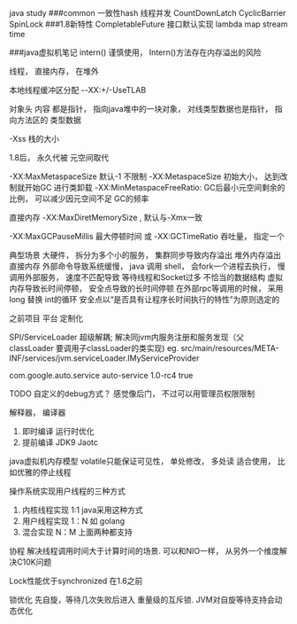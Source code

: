 java study
###common
一致性hash
线程并发 CountDownLatch  CyclicBarrier SpinLock
###1.8新特性
CompletableFuture
接口默认实现
lambda
map
stream
time

###java虚拟机笔记
intern() 谨慎使用，  Intern()方法存在内存溢出的风险

线程，  直接内存，  在堆外

本地线程缓冲区分配
--XX:+/-UseTLAB


对象头 内容  都是指针，  指向java堆中的一块对象，  对线类型数据也是指针， 指向方法区的 类型数据

-Xss 栈的大小


1.8后， 永久代被 元空间取代

-XX:MaxMetaspaceSize  默认-1 不限制
-XX:MetaspaceSize  初始大小， 达到改制就开始GC 进行类卸载
-XX:MinMetaspaceFreeRatio: GC后最小元空间剩余的比例，  可以减少因元空间不足 GC的频率

直接内存
-XX:MaxDiretMemorySize , 默认与-Xmx一致


-XX:MaxGCPauseMillis 最大停顿时间  或 -XX:GCTimeRatio 吞吐量， 指定一个

典型场景
大硬件， 拆分为多个小的服务，
集群同步导致内存溢出
堆外内存溢出  直接内存
外部命令导致系统缓慢，  java 调用 shell，  会fork一个进程去执行， 慢
调用外部服务， 速度不匹配导致 等待线程和Socket过多
不恰当的数据结构
虚拟内存导致长时间停顿，
安全点导致的长时间停顿  在外部rpc等调用的时候， 采用 long 替换 int的循环   安全点以“是否具有让程序长时间执行的特性”为原则选定的

之前项目
平台  定制化

SPI/ServiceLoader 超级解耦; 解决同jvm内服务注册和服务发现（父classLoader 要调用子classLoader的类实现)
   eg.  src/main/resources/META-INF/services/jvm.serviceLoader.IMyServiceProvider

  <dependencies>
        <dependency>
            <groupId>com.google.auto.service</groupId>
            <artifactId>auto-service</artifactId>
            <version>1.0-rc4</version>
            <optional>true</optional>
        </dependency>
    </dependencies>
    
TODO 自定义的debug方式？
感觉像后门， 不过可以用管理员权限限制


解释器， 
编译器   
1. 即时编译 运行时优化
2. 提前编译  JDK9 Jaotc

java虚拟机内存模型
volatile只能保证可见性， 单处修改， 多处读 适合使用， 比如优雅的停止线程

操作系统实现用户线程的三种方式
1. 内核线程实现 1:1  java采用这种方式
2. 用户线程实现 1：N  如 golang 
3. 混合实现  N：M  上面两种都支持



协程 解决线程调用时间大于计算时间的场景.  可以和NIO一样， 从另外一个维度解决C10K问题

Lock性能优于synchronized 在1.6之前

锁优化  先自旋，等待几次失败后进入 重量级的互斥锁.  JVM对自旋等待支持会动态优化
